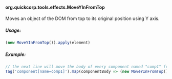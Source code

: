 #### org.quickcorp.tools.effects.MoveYInFromTop

Moves an object of the DOM from top to its original position using Y axis.

##### Usage:
```javascript
(new MoveYInFromTop()).apply(element)
```

##### Example:
```javascript
// the next line will move the body of every component named "comp1" from top to its original position
Tag('component[name=comp1]').map(componentBody => (new MoveYInFromTop()).apply(componentBody));
```
